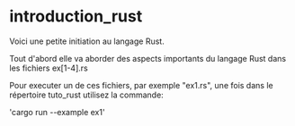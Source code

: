 # introduction_rust

Voici une petite initiation au langage Rust.

Tout d'abord  elle va aborder des aspects importants du langage Rust dans les fichiers ex[1-4].rs

Pour executer un de ces fichiers, par exemple "ex1.rs", une fois dans le répertoire tuto_rust utilisez la commande:

'cargo run --example ex1'





